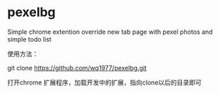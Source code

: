 # pexelbg
Simple chrome extention override new tab page with pexel photos and simple todo list

使用方法：

  git clone https://github.com/wq1977/pexelbg.git

打开chrome 扩展程序，加载开发中的扩展，指向clone以后的目录即可
